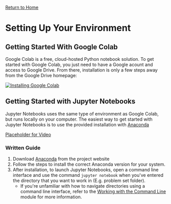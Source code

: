 [Return to Home](https://anthony-agbay.github.io/python-resource-guide)

# Setting Up Your Environment

## Getting Started With Google Colab

Google Colab is a free, cloud-hosted Python notebook solution. To get started with Google Colab, you just need to have a Google acount and access to Google Drive. From there, installation is only a few steps away from the Google Drive homepage:

[![Installing Google Colab](http://img.youtube.com/vi/Dt-U34n9Rh4/0.jpg)](https://youtu.be/Dt-U34n9Rh4 "Installing Google Colab")

## Getting Started with Jupyter Notebooks

Jupyter Notebooks uses the same type of environment as Google Colab, but runs locally on your computer. The easiest way to get started with Jupyter Notebooks is to use the provided installation with [Anaconda](https://www.anaconda.com/products/individual)

[Placeholder for Video]()

### Written Guide
1. Download [Anaconda](https://www.anaconda.com/products/individual) from the project website
2. Follow the steps to install the correct Anaconda version for your system.
3. After installation, to launch Jupyter Notebooks, open a command line interface and use the command `jupyter notebook` when you've entered the directory that you want to work in (E.g. problem set folder).
    - If you're unfamiliar with how to navigate directories using a command line interface, refer to the [Working with the Command Line](https://anthony-agbay.github.io/python-resource-guide/pages/command-line.html) module for more information.
